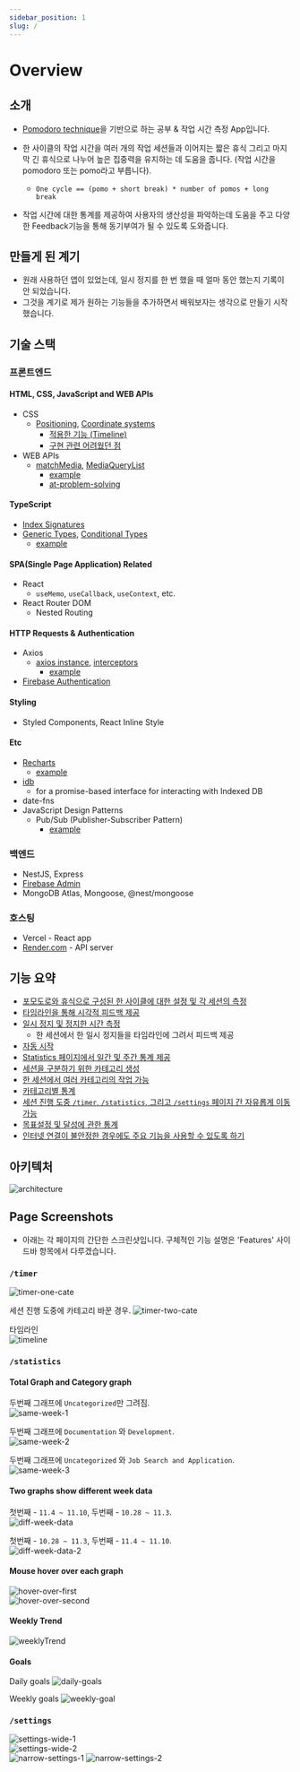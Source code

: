 ```yaml
---
sidebar_position: 1
slug: /
---
```


# Overview

<!--이거 어떤 회사 공고에서 자기가 만든건지 뭐 기여도같은거 명시하라고 해서 적었던 것임. -->
<!-- 기획부터 프론트엔드와 백엔드 개발까지 직접 진행한 개인 프로젝트입니다. -->

## 소개

- [Pomodoro technique](https://ko.wikipedia.org/wiki/%ED%8F%AC%EB%AA%A8%EB%8F%84%EB%A1%9C_%EA%B8%B0%EB%B2%95)을 기반으로 하는 공부 & 작업 시간 측정 App입니다.
- 한 사이클의 작업 시간을 여러 개의 작업 세션들과 이어지는 짧은 휴식 그리고 마지막 긴 휴식으로 나누어 높은 집중력을 유지하는 데 도움을 줍니다.
  (작업 시간을 pomodoro 또는 pomo라고 부릅니다).

  - `One cycle == (pomo + short break) * number of pomos + long break`

- 작업 시간에 대한 통계를 제공하여 사용자의 생산성을 파악하는데 도움을 주고 다양한 Feedback기능을 통해 동기부여가 될 수 있도록 도와줍니다.

## 만들게 된 계기

- 원래 사용하던 앱이 있었는데, 일시 정지를 한 번 했을 때 얼마 동안 했는지 기록이 안 되었습니다.
- 그것을 계기로 제가 원하는 기능들을 추가하면서 배워보자는 생각으로 만들기 시작했습니다.

## 기술 스택

### 프론트엔드

#### HTML, CSS, JavaScript and WEB APIs

- CSS
  - [Positioning](https://developer.mozilla.org/en-US/docs/Learn/CSS/CSS_layout/Positioning), [Coordinate systems](https://developer.mozilla.org/en-US/docs/Web/CSS/CSSOM_view/Coordinate_systems)
    - [적용한 기능 (Timeline)](https://pomodoro-doc.vercel.app/features#%EC%8B%9C%EA%B0%81%EC%A0%81-%ED%94%BC%EB%93%9C%EB%B0%B1-19-17-16)
    - [구현 관련 어려웠던 점](https://pomodoro-doc.vercel.app/problem-solving#horizontal-timeline-%EB%A7%8C%EB%93%A4%EA%B8%B0)
- WEB APIs
  - [matchMedia](https://developer.mozilla.org/en-US/docs/Web/API/Window/matchMedia), [MediaQueryList](https://developer.mozilla.org/en-US/docs/Web/API/MediaQueryList)
    - [example](https://pomodoro-doc.vercel.app/features#%EB%B0%98%EC%9D%91%ED%98%95-%EB%94%94%EC%9E%90%EC%9D%B8-29-34)
    - [at-problem-solving](https://pomodoro-doc.vercel.app/problem-solving#responsive%EA%B4%80%EB%A0%A8-css%EA%B0%80-%EC%9E%91%EB%8F%99%ED%95%98%EC%A7%80-%EC%95%8A%EC%95%84%EC%84%9C-web-api%EB%A5%BC-%EC%9D%B4%EC%9A%A9)

#### TypeScript

- [Index Signatures](https://www.typescriptlang.org/docs/handbook/2/objects.html#index-signatures)
- [Generic Types](https://www.typescriptlang.org/docs/handbook/2/generics.html#generic-types), [Conditional Types](https://www.typescriptlang.org/docs/handbook/2/conditional-types.html)
  - [example](https://github.com/Yonghwan-Song/pomodoro/blob/main/client/src/Custom-Hooks/useFetch.tsx#L43)

<!-- #### SPA Related

- React
  - useMemo, useCallback, useContext, and etc
- React Router DOM - Nested Routing -->

#### SPA(Single Page Application) Related

- React
  - `useMemo`, `useCallback`, `useContext`, etc.
- React Router DOM
  - Nested Routing

#### HTTP Requests & Authentication

- Axios
  - [axios instance](https://axios-http.com/docs/instance), [interceptors](https://axios-http.com/docs/interceptors)
    - [example](https://github.com/Yonghwan-Song/pomodoro/tree/main/client/src/axios-and-error-handling)
- [Firebase Authentication](https://firebase.google.com/docs/auth/web/start)

#### Styling

- Styled Components, React Inline Style

#### Etc

- [Recharts](https://recharts.org/)
  - [example](https://github.com/Yonghwan-Song/pomodoro/tree/main/client/src/Pages/Statistics/Graph-Related)
- [idb](https://www.npmjs.com/package/idb)
  - for a promise-based interface for interacting with Indexed DB
- date-fns
- JavaScript Design Patterns
  - Pub/Sub (Publisher-Subscriber Pattern)
    - [example](https://pomodoro-doc.vercel.app/problem-solving#%ED%95%B4%EA%B2%B0-%EB%B0%A9%EC%8B%9D-1)

### 백엔드

- NestJS, Express
- [Firebase Admin](https://www.npmjs.com/package/firebase-admin)
- MongoDB Atlas, Mongoose, @nest/mongoose

### 호스팅

- Vercel - React app
- [Render.com](https://render.com) - API server

## 기능 요약

- [포모도로와 휴식으로 구성된 한 사이클에 대한 설정 및 각 세션의 측정](https://pomodoro-doc.vercel.app/features#settings)
- [타임라인을 통해 시각적 피드백 제공](https://pomodoro-doc.vercel.app/features#timeline)
- [일시 정지 및 정지한 시간 측정](https://pomodoro-doc.vercel.app/features#time-countdown-and-pause)
  - 한 세션에서 한 일시 정지들을 타임라인에 그려서 피드백 제공
- [자동 시작](https://pomodoro-doc.vercel.app/features#autostart)
- [Statistics 페이지에서 일간 및 주간 통계 제공](https://pomodoro-doc.vercel.app/features#statistics)
- [세션을 구분하기 위한 카테고리 생성](https://pomodoro-doc.vercel.app/features#settings)
- [한 세션에서 여러 카테고리의 작업 가능](https://pomodoro-doc.vercel.app/features#categorized-sessions)
- [카테고리별 통계](https://pomodoro-doc.vercel.app/features#total-graph)
- [세션 진행 도중 `/timer`, `/statistics`, 그리고 `/settings` 페이지 간 자유롭게 이동 가능](https://pomodoro-doc.vercel.app/problem-solving#%ED%95%9C-%EC%84%B8%EC%85%98%EC%9D%B4-%EC%A7%84%ED%96%89-%EC%A4%91%EC%9D%BC-%EB%95%8Cpomo-or-break-%EA%B4%80%EA%B3%84%EC%97%86%EC%9D%B4-%EB%8B%A4%EB%A5%B8-%ED%8E%98%EC%9D%B4%EC%A7%80%EB%93%A4%EC%9D%84-%EC%9E%90%EC%9C%A0%EB%A1%AD%EA%B2%8C-%EB%B0%A9%EB%AC%B8%ED%95%A0-%EC%88%98-%EC%9E%88%EB%8F%84%EB%A1%9D-%ED%95%98%EB%8A%94-%EA%B2%83)
- [목표설정 및 달성에 관한 통계](https://pomodoro-doc.vercel.app/features#goal)
- [인터넷 연결이 불안정한 경우에도 주요 기능을 사용할 수 있도록 하기](https://pomodoro-doc.vercel.app/features#network-disconnection-handling)

## 아키텍처

![architecture](./img/architecture.png)

## Page Screenshots

- 아래는 각 페이지의 간단한 스크린샷입니다. 구체적인 기능 설명은 'Features' 사이드바 항목에서 다루겠습니다.

### `/timer`

![timer-one-cate](./img/timer-one-cate.png)

세션 진행 도중에 카테고리 바꾼 경우.
![timer-two-cate](./img/timer-two-cate.png)

타임라인  
![timeline](./img/timeline.png)

### `/statistics`

#### Total Graph and Category graph

두번째 그래프에 `Uncategorized`만 그려짐.  
![same-week-1](./img/same-w-1.png)

두번째 그래프에 `Documentation` 와 `Development`.  
![same-week-2](./img/same-w-2.png)

두번째 그래프에 `Uncategorized` 와 `Job Search and Application`.  
![same-week-3](./img/same-w-3.png)

#### Two graphs show different week data

첫번째 - `11.4 ~ 11.10`, 두번째 - `10.28 ~ 11.3`.  
![diff-week-data](./img/diff-w-1.png)

첫번째 - `10.28 ~ 11.3`, 두번째 - `11.4 ~ 11.10`.  
![diff-week-data-2](./img/diff-w-2.png)

#### Mouse hover over each graph

![hover-over-first](./img/hover-1.png)  
![hover-over-second](./img/hover-2.png)

#### Weekly Trend

![weeklyTrend](./img/weeklyTrend.png)

#### Goals

Daily goals
![daily-goals](./img/daily-goals.png)

Weekly goals
![weekly-goal](./img/weekly-goal-svg.svg)

### `/settings`

![settings-wide-1](./img/settings/settings-wide-1.png)  
![settings-wide-2](./img/settings/settings-wide-2.png)  
![narrow-settings-1](./img/settings/settings-narrow-1.png)
![narrow-settings-2](./img/settings/settings-narrow-2.png)

<!-- Tech Stack Summarized version that is shitty.
### 프론트엔드

- React (with TypeScript), React Router DOM, Axios, Zustand, Firebase Authentication
- React Inline Style, Styled Components
- testing-library
  - jest-dom
  - react
  - user-event
- ETC
  - Rechart, [idb](https://github.com/jakearchibald/idb), date-fns, [rollup](https://rollupjs.org) (for bundling the service worker script)
- Vercel

### 백엔드

- NestJS
- Firebase Admin
- MongoDB Atlas, Mongoose, @nest/mongoose
- [Render.com](https://render.com) -->
